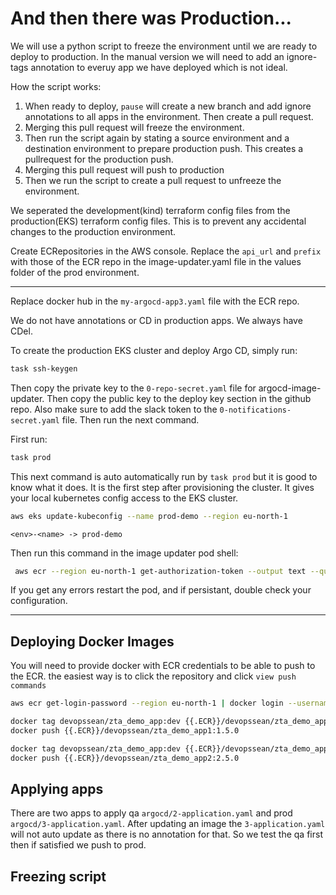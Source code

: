 # And then there was Production...

We will use a python script to freeze the environment until we are ready to deploy to production. In the manual version we will need to add an ignore-tags annotation to everuy app we have deployed which is not ideal.

How the script works:

 1. When ready to deploy, `pause` will create a new branch and add ignore annotations to all apps in the environment. Then create a pull request.
 2. Merging this pull request will freeze the environment.
 3. Then run the script again by stating a source environment and a destination environment to prepare production push. This creates a pullrequest for the production push. 
 4. Merging this pull request will push to production 
 5. Then we run the script to create a pull request to unfreeze the environment.

We seperated the development(kind) terraform config files from the production(EKS) terraform config files. This is to prevent any accidental changes to the production environment.

Create ECRepositories in the AWS console.
Replace the `api_url` and `prefix` with those of the ECR repo in the image-updater.yaml file in the values folder of the prod environment. 

---

Replace docker hub in the `my-argocd-app3.yaml` file with the ECR repo. 


We do not have annotations or CD in production apps. We always have CDel.

To create the production EKS cluster and deploy Argo CD, simply run:

```sh
task ssh-keygen 
```
Then copy the private key to the `0-repo-secret.yaml` file for argocd-image-updater. Then copy the public key to the deploy key section in the github repo. Also make sure to add the slack token to the `0-notifications-secret.yaml` file. Then run the next command. 


First run:

```sh 
task prod
```

This next command is auto automatically run by `task prod` but it is good to know what it does. It is the first step after provisioning the cluster. It gives your local kubernetes config access to the EKS cluster.

```sh
aws eks update-kubeconfig --name prod-demo --region eu-north-1
```

`<env>-<name> -> prod-demo`

Then run this command in the image updater pod shell:

```sh
 aws ecr --region eu-north-1 get-authorization-token --output text --query 'authorizationData[].authorizationToken' | base64 -d
```
If you get any errors restart the pod, and if persistant, double check your configuration.


---

## Deploying Docker Images

You will need to provide docker with ECR credentials to be able to push to the ECR. the easiest way is to click the repository and click `view push commands`


```sh
aws ecr get-login-password --region eu-north-1 | docker login --username AWS --password-stdin {{.ECR}}
```

```sh
docker tag devopssean/zta_demo_app:dev {{.ECR}}/devopssean/zta_demo_app1:1.5.0
docker push {{.ECR}}/devopssean/zta_demo_app1:1.5.0
```

```sh
docker tag devopssean/zta_demo_app:dev {{.ECR}}/devopssean/zta_demo_app2:2.5.0
docker push {{.ECR}}/devopssean/zta_demo_app2:2.5.0
```

## Applying apps

There are two apps to apply qa `argocd/2-application.yaml` and prod `argocd/3-application.yaml`. After updating an image the `3-application.yaml` will not auto update as there is no annotation for that. So we test the qa first then if satisfied we push to prod.

## Freezing script

